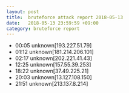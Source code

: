 ```yaml
---
layout: post
title:  bruteforce attack report 2018-05-13
date:   2018-05-13 23:59:59 +09:00
category: bruteforce report
---
```


* 00:05 unknown[193.227.51.79]
* 01:12 unknown[181.214.206.101]
* 02:17 unknown[202.221.41.43]
* 12:25 unknown[157.55.39.253]
* 18:22 unknown[37.49.225.21]
* 20:03 unknown[13.127.108.150]
* 21:51 unknown[213.137.8.214]
